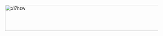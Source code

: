 <img width="640" height="85" alt="o17hzw" src="https://github.com/user-attachments/assets/d74c378e-8958-4c78-9772-688a336e6f9c" />






